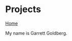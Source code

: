 # Projects

[Home](./)

My name is Garrett Goldberg.


<!-- The projects page is where you are going to link to some of your GitHub projects and write a description
of them (what did you make, what language did you use, anything interesting/challenging about it, etc.).
I would assume most of you won’t have many projects on GitHub since you are in a Git class currently,
so go ahead and create repos and push code up for the projects you are proudest of. Please include at
least two projects -->
